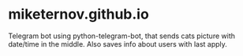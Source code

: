 # miketernov.github.io
Telegram bot using python-telegram-bot, that sends cats picture with date/time in the middle. Also saves info about users with last apply.
